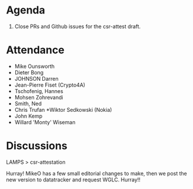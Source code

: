 # Agenda

1. Close PRs and Github issues for the csr-attest draft.

# Attendance

* Mike Ounsworth
* Dieter Bong
* JOHNSON Darren
* Jean-Pierre Fiset (Crypto4A)
* Tschofenig, Hannes
* Mohsen Zohrevandi
* Smith, Ned
* Chris Trufan
*Wiktor Sedkowski (Nokia)
* John Kemp
* Willard 'Monty' Wiseman




# Discussions

LAMPS > csr-attestation

Hurray! MikeO has a few small editorial changes to make, then we post the new version to datatracker and request WGLC. Hurray!!
